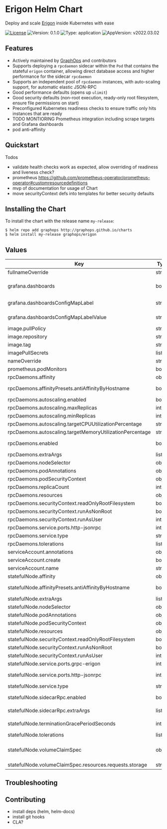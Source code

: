 # Erigon Helm Chart

Deploy and scale [Erigon](https://github.com/ledgerwatch/erigon) inside Kubernetes with ease

[![License](https://img.shields.io/badge/License-Apache%202.0-blue.svg)](https://opensource.org/licenses/Apache-2.0) ![Version: 0.1.0](https://img.shields.io/badge/Version-0.1.0-informational?style=flat-square) ![Type: application](https://img.shields.io/badge/Type-application-informational?style=flat-square) ![AppVersion: v2022.03.02](https://img.shields.io/badge/AppVersion-v2022.03.02-informational?style=flat-square)

## Features

- Actively maintained by [GraphOps](https://graphops.xyz) and contributors
- Supports deploying a `rpcdaemon` sidecar within the `Pod` that contains the stateful `erigon` container, allowing direct database access and higher performance for the sidecar `rpcdaemon`
- Supports an independent pool of `rpcdaemon` instances, with auto-scaling support, for automatic elastic JSON-RPC
- Good performance defaults (opens up `ulimit`)
- Good security defaults (non-root execution, ready-only root filesystem, ensure file permissions on start)
- Preconfigured Kubernetes readiness checks to ensure traffic only hits instances that are ready
- TODO MONTIORING Prometheus integration including scrape targets and Grafana dashboards
- pod anti-affinity

## Quickstart

Todos
- validate health checks work as expected, allow overriding of readiness and liveness check?
- prometheus https://github.com/prometheus-operator/prometheus-operator#customresourcedefinitions
- mvp of documentation for usage of Chart
- move securityContext defs into templates for better security defaults

## Installing the Chart

To install the chart with the release name `my-release`:

```console
$ helm repo add graphops http://graphops.github.io/charts
$ helm install my-release graphops/erigon
```

## Values

| Key | Type | Default | Description |
|-----|------|---------|-------------|
| fullnameOverride | string | `""` |  |
| grafana.dashboards | bool | `false` | Enable creation of Grafana dashboards. [Grafana chart](https://github.com/grafana/helm-charts/tree/main/charts/grafana#grafana-helm-chart) must be configured to search this namespace, see `sidecar.dashboards.searchNamespace` |
| grafana.dashboardsConfigMapLabel | string | `"grafana_dashboard"` | Must match `sidecar.dashboards.label` value for the [Grafana chart](https://github.com/grafana/helm-charts/tree/main/charts/grafana#grafana-helm-chart) |
| grafana.dashboardsConfigMapLabelValue | string | `""` | Must match `sidecar.dashboards.labelValue` value for the [Grafana chart](https://github.com/grafana/helm-charts/tree/main/charts/grafana#grafana-helm-chart) |
| image.pullPolicy | string | `"IfNotPresent"` |  |
| image.repository | string | `"thorax/erigon"` | Image for Erigon |
| image.tag | string | Chart.appVersion | Overrides the image tag |
| imagePullSecrets | list | `[]` | Pull secrets required to fetch the Image |
| nameOverride | string | `""` |  |
| prometheus.podMonitors | bool | `false` | Enable monitoring by creating PodMonitor CRDs |
| rpcDaemons.affinity | object | `{}` |  |
| rpcDaemons.affinityPresets.antiAffinityByHostname | bool | `true` | Configure anti-affinity rules to prevent multiple Erigon instances on the same host |
| rpcDaemons.autoscaling.enabled | bool | `false` | Enable auto-scaling of the rpcdaemons Deployment |
| rpcDaemons.autoscaling.maxReplicas | int | `100` |  |
| rpcDaemons.autoscaling.minReplicas | int | `1` | Minimum number of replicas |
| rpcDaemons.autoscaling.targetCPUUtilizationPercentage | string | `nil` |  |
| rpcDaemons.autoscaling.targetMemoryUtilizationPercentage | string | `nil` |  |
| rpcDaemons.enabled | bool | `true` | Enable a Deployment of rpcdaemons that can be scaled independently |
| rpcDaemons.extraArgs | list | `[]` | Additional CLI arguments to pass to `rpcdaemon` |
| rpcDaemons.nodeSelector | object | `{}` |  |
| rpcDaemons.podAnnotations | object | `{}` |  |
| rpcDaemons.podSecurityContext | object | `{}` |  |
| rpcDaemons.replicaCount | int | `2` | Number of rpcdaemons to run |
| rpcDaemons.resources | object | `{}` |  |
| rpcDaemons.securityContext.readOnlyRootFilesystem | bool | `true` |  |
| rpcDaemons.securityContext.runAsNonRoot | bool | `true` |  |
| rpcDaemons.securityContext.runAsUser | int | `1000` |  |
| rpcDaemons.service.ports.http-jsonrpc | int | `8545` | Service Port to expose rpcdaemons JSON-RPC interface on |
| rpcDaemons.service.type | string | `"ClusterIP"` |  |
| rpcDaemons.tolerations | list | `[]` |  |
| serviceAccount.annotations | object | `{}` |  |
| serviceAccount.create | bool | `true` |  |
| serviceAccount.name | string | `""` |  |
| statefulNode.affinity | object | `{}` |  |
| statefulNode.affinityPresets.antiAffinityByHostname | bool | `true` | Configure anti-affinity rules to prevent multiple Erigon instances on the same host |
| statefulNode.extraArgs | list | `[]` | Additional CLI arguments to pass to `erigon` |
| statefulNode.nodeSelector | object | `{}` |  |
| statefulNode.podAnnotations | object | `{}` | Annotations to attach to the Pod |
| statefulNode.podSecurityContext | object | `{}` |  |
| statefulNode.resources | object | `{}` |  |
| statefulNode.securityContext.readOnlyRootFilesystem | bool | `true` |  |
| statefulNode.securityContext.runAsNonRoot | bool | `true` |  |
| statefulNode.securityContext.runAsUser | int | `1000` |  |
| statefulNode.service.ports.grpc-erigon | int | `9090` | Service Port to expose Erigon GRPC interface on |
| statefulNode.service.ports.http-jsonrpc | int | `8545` | Service Port to expose sidecar rpcdaemon JSON-RPC interface on (if enabled) |
| statefulNode.service.type | string | `"ClusterIP"` |  |
| statefulNode.sidecarRpc.enabled | bool | `true` | Enables a high-performance sidecar rpcdaemon container inside the Erigon pod |
| statefulNode.sidecarRpc.extraArgs | list | `["--http.api=eth,debug,net,trace","--trace.maxtraces=10000"]` | Additional CLI arguments to pass to `rpcdaemon` |
| statefulNode.terminationGracePeriodSeconds | int | `300` | Amount of time to wait before force-killing the Erigon process |
| statefulNode.tolerations | list | `[]` |  |
| statefulNode.volumeClaimSpec | object | `{"accessModes":["ReadWriteOnce"],"resources":{"requests":{"storage":"1Ti"}},"storageClassName":"openebs-hostpath"}` | PersistentVolumeClaimSpec for Erigon storage, see https://kubernetes.io/docs/reference/generated/kubernetes-api/v1.23/#persistentvolumeclaimspec-v1-core |
| statefulNode.volumeClaimSpec.resources.requests.storage | string | `"1Ti"` | The amount of disk space to provision for Erigon |

## Troubleshooting

## Contributing

- install deps (helm, helm-docs)
- install git hooks
- CLA?